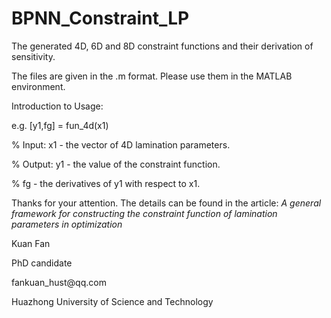 # BPNN_Constraint_LP
<p>The generated 4D, 6D and 8D constraint functions and their derivation of sensitivity.
<p>The files are given in the .m format. Please use them in the MATLAB environment.
<p>Introduction to Usage: 
        <p> e.g. [y1,fg] = fun_4d(x1)
        <p> % Input: x1 - the vector of 4D lamination parameters.
        <p> % Output: y1 - the value of the constraint function.
        <p> %         fg - the derivatives of y1 with respect to x1.
 
Thanks for your attention. The details can be found in the article: *A general framework for constructing the constraint function of lamination parameters in optimization*
  
<p> Kuan Fan
<p> PhD candidate
<p> fankuan_hust@qq.com
<p> Huazhong University of Science and Technology
